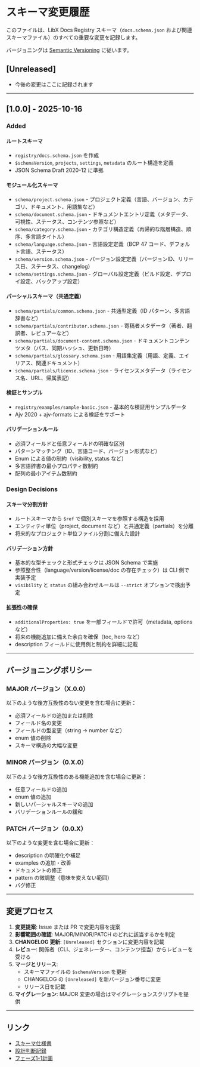 # スキーマ変更履歴

このファイルは、LibX Docs Registry スキーマ（`docs.schema.json` および関連スキーマファイル）のすべての重要な変更を記録します。

バージョニングは [Semantic Versioning](https://semver.org/spec/v2.0.0.html) に従います。

## [Unreleased]

- 今後の変更はここに記録されます

---

## [1.0.0] - 2025-10-16

### Added

#### ルートスキーマ
- `registry/docs.schema.json` を作成
- `$schemaVersion`, `projects`, `settings`, `metadata` のルート構造を定義
- JSON Schema Draft 2020-12 に準拠

#### モジュール化スキーマ
- `schema/project.schema.json` - プロジェクト定義（言語、バージョン、カテゴリ、ドキュメント、用語集など）
- `schema/document.schema.json` - ドキュメントエントリ定義（メタデータ、可視性、ステータス、コンテンツ参照など）
- `schema/category.schema.json` - カテゴリ構造定義（再帰的な階層構造、順序、多言語タイトル）
- `schema/language.schema.json` - 言語設定定義（BCP 47 コード、デフォルト言語、ステータス）
- `schema/version.schema.json` - バージョン設定定義（バージョンID、リリース日、ステータス、changelog）
- `schema/settings.schema.json` - グローバル設定定義（ビルド設定、デプロイ設定、バックアップ設定）

#### パーシャルスキーマ（共通定義）
- `schema/partials/common.schema.json` - 共通型定義（ID パターン、多言語辞書など）
- `schema/partials/contributor.schema.json` - 寄稿者メタデータ（著者、翻訳者、レビュアーなど）
- `schema/partials/document-content.schema.json` - ドキュメントコンテンツメタ（パス、同期ハッシュ、更新日時）
- `schema/partials/glossary.schema.json` - 用語集定義（用語、定義、エイリアス、関連ドキュメント）
- `schema/partials/license.schema.json` - ライセンスメタデータ（ライセンス名、URL、帰属表記）

#### 検証とサンプル
- `registry/examples/sample-basic.json` - 基本的な検証用サンプルデータ
- Ajv 2020 + ajv-formats による検証をサポート

#### バリデーションルール
- 必須フィールドと任意フィールドの明確な区別
- パターンマッチング（ID、言語コード、バージョン形式など）
- Enum による値の制約（visibility, status など）
- 多言語辞書の最小プロパティ数制約
- 配列の最小アイテム数制約

### Design Decisions

#### スキーマ分割方針
- ルートスキーマから `$ref` で個別スキーマを参照する構造を採用
- エンティティ単位（project, document など）と共通定義（partials）を分離
- 将来的なプロジェクト単位ファイル分割に備えた設計

#### バリデーション方針
- 基本的な型チェックと形式チェックは JSON Schema で実施
- 参照整合性（language/version/license/doc の存在チェック）は CLI 側で実装予定
- `visibility` と `status` の組み合わせルールは `--strict` オプションで検出予定

#### 拡張性の確保
- `additionalProperties: true` を一部フィールドで許可（metadata, options など）
- 将来の機能追加に備えた余白を確保（toc, hero など）
- description フィールドに使用例と制約を詳細に記載

---

## バージョニングポリシー

### MAJOR バージョン（X.0.0）
以下のような後方互換性のない変更を含む場合に更新：
- 必須フィールドの追加または削除
- フィールド名の変更
- フィールドの型変更（string → number など）
- enum 値の削除
- スキーマ構造の大幅な変更

### MINOR バージョン（0.X.0）
以下のような後方互換性のある機能追加を含む場合に更新：
- 任意フィールドの追加
- enum 値の追加
- 新しいパーシャルスキーマの追加
- バリデーションルールの緩和

### PATCH バージョン（0.0.X）
以下のような変更を含む場合に更新：
- description の明確化や補足
- examples の追加・改善
- ドキュメントの修正
- pattern の微調整（意味を変えない範囲）
- バグ修正

---

## 変更プロセス

1. **変更提案**: Issue または PR で変更内容を提案
2. **影響範囲の確認**: MAJOR/MINOR/PATCH のどれに該当するかを判定
3. **CHANGELOG 更新**: `[Unreleased]` セクションに変更内容を記載
4. **レビュー**: 関係者（CLI、ジェネレーター、コンテンツ担当）からレビューを受ける
5. **マージとリリース**:
   - スキーマファイルの `$schemaVersion` を更新
   - CHANGELOG の `[Unreleased]` を新バージョン番号に変更
   - リリース日を記載
6. **マイグレーション**: MAJOR 変更の場合はマイグレーションスクリプトを提供

---

## リンク

- [スキーマ仕様書](./VERSIONING.md)
- [設計判断記録](../../docs/new-generator-plan/DECISIONS.md)
- [フェーズ1-1計画](../../docs/new-generator-plan/phase-1-1-registry-schema.md)
